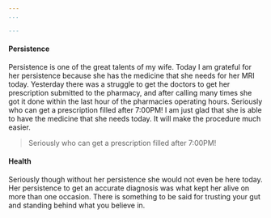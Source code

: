 ```yaml
---
...

---
```

#### Persistence

Persistence is one of the great talents of my wife.  Today I am grateful for her persistence because she has the medicine that she needs for her MRI today.  Yesterday there was a struggle to get the doctors to get her prescription submitted to the pharmacy, and after calling many times she got it done within the last hour of the pharmacies operating hours.  Seriously who can get a prescription filled after 7:00PM!  I am just glad that she is able to have the medicine that she needs today.  It will make the procedure much easier.

> Seriously who can get a prescription filled after 7:00PM!

#### Health


Seriously though without her persistence she would not even be here today.  Her persistence to get an accurate diagnosis was what kept her alive on more than one occasion.  There is something to be said for trusting your gut and standing behind what you believe in.
